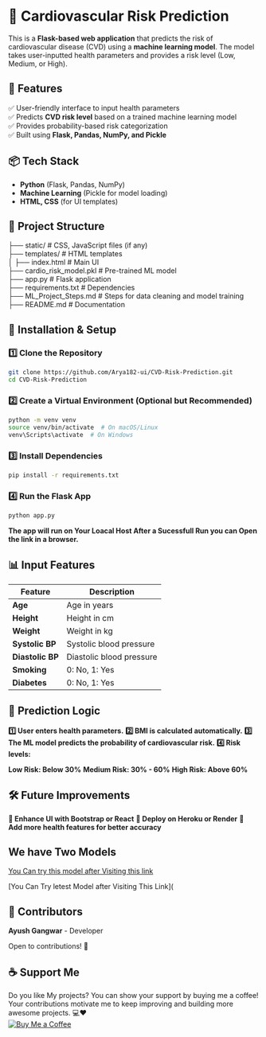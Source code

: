 # 🏥 Cardiovascular Risk Prediction  

This is a **Flask-based web application** that predicts the risk of cardiovascular disease (CVD) using a **machine learning model**. The model takes user-inputted health parameters and provides a risk level (Low, Medium, or High).  

## 🚀 Features  
✅ User-friendly interface to input health parameters  
✅ Predicts **CVD risk level** based on a trained machine learning model  
✅ Provides probability-based risk categorization  
✅ Built using **Flask, Pandas, NumPy, and Pickle**  

## 📦 Tech Stack  
- **Python** (Flask, Pandas, NumPy)  
- **Machine Learning** (Pickle for model loading)  
- **HTML, CSS** (for UI templates)  

## 📂 Project Structure  

├── static/                  # CSS, JavaScript files (if any)  
├── templates/               # HTML templates  
│   ├── index.html           # Main UI  
├── cardio_risk_model.pkl    # Pre-trained ML model  
├── app.py                   # Flask application  
├── requirements.txt         # Dependencies  
├── ML_Project_Steps.md      # Steps for data cleaning and model training  
├── README.md                # Documentation  



## 🔧 Installation & Setup
### 1️⃣ Clone the Repository
```bash
git clone https://github.com/Arya182-ui/CVD-Risk-Prediction.git
cd CVD-Risk-Prediction 
```

### 2️⃣ Create a Virtual Environment (Optional but Recommended)
```bash
python -m venv venv  
source venv/bin/activate  # On macOS/Linux  
venv\Scripts\activate  # On Windows
```

### 3️⃣ Install Dependencies
```bash
pip install -r requirements.txt  
```


### 4️⃣ Run the Flask App
```bash
python app.py  
```

**The app will run on Your Loacal Host After a Sucessfull Run you can Open the link in a browser.**


## 📊 Input Features  

| Feature        | Description                    |  
|-------------- |--------------------------------|  
| **Age**       | Age in years                   |  
| **Height**    | Height in cm                   |  
| **Weight**    | Weight in kg                   |  
| **Systolic BP**  | Systolic blood pressure       |  
| **Diastolic BP** | Diastolic blood pressure      |  
| **Smoking**   | 0: No, 1: Yes                  |  
| **Diabetes**  | 0: No, 1: Yes                  |  


## 🎯 Prediction Logic
**1️⃣ User enters health parameters.**
**2️⃣ BMI is calculated automatically.**
**3️⃣ The ML model predicts the probability of cardiovascular risk.**
**4️⃣ Risk levels:**

**Low Risk: Below 30%**
**Medium Risk: 30% - 60%**
**High Risk: Above 60%**


## 🛠 Future Improvements
**🔹 Enhance UI with Bootstrap or React**
**🔹 Deploy on Heroku or Render**
**🔹 Add more health features for better accuracy**



## We have Two Models 

[You Can try this model after Visiting this link](https://cvd-risk-prediction-b468.onrender.com/)

[You Can Try letest Model after Visiting This Link](



## **👥 Contributors**

**Ayush Gangwar** - Developer

Open to contributions! 🤝


## ☕ Support Me

Do you like My projects? You can show your support by buying me a coffee! Your contributions motivate me to keep improving and building more awesome projects. 💻❤  
[![Buy Me a Coffee](https://www.buymeacoffee.com/assets/img/custom_images/orange_img.png)](http://buymeacoffee.com/Arya182)
